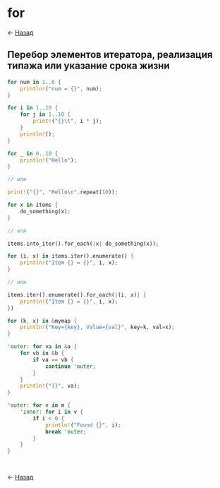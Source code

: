# for

← [Назад][back]

## Перебор элементов итератора, реализация типажа или указание срока жизни

```rust
for num in 1..6 {
    println!("num = {}", num);
}
```

```rust
for i in 1..10 {
    for j in 1..10 {
        print!("{}\t", i * j);
    }
    println!();
}
```

```rust
for _ in 0..10 {
    println!("Hello");
}

// или

print!("{}", "Hello\n".repeat(10));
```

```rust
for x in items {
	do_something(x);
}

// или

items.into_iter().for_each(|x| do_something(x));
```

```rust
for (i, x) in items.iter().enumerate() {
    println!("Item {} = {}", i, x);
}

// или

items.iter().enumerate().for_each(|(i, x)| {
    println!("Item {} = {}", i, x);
})
```

```rust
for (k, x) in &mymap {
    println!("Key={key}, Value={val}", key=k, val=x);
}
```

```rust
'outer: for va in &a {
    for vb in &b {
        if va == vb {
            continue 'outer;
        }
    }
    println!("{}", va);
}
```

```rust
'outer: for v in m {
    'inner: for i in v {
        if i < 0 {
            println!("Found {}", i);
            break 'outer;
        }
    }
}
```

```rust

```

```rust

```

← [Назад][back]

[back]: <.> "Назад к оглавлению"
